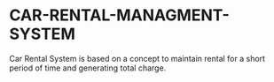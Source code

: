 # CAR-RENTAL-MANAGMENT-SYSTEM
Car Rental System is based on a concept to maintain rental for a short period of time and generating total charge.
